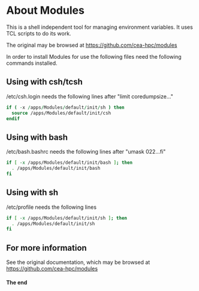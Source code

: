 About Modules
=============

This is a shell independent tool for managing environment variables. It uses
TCL scripts to do its work.

The original may be browsed at <https://github.com/cea-hpc/modules>

In order to install Modules for use the following files need the following
commands installed.

Using with csh/tcsh
-------------------

/etc/csh.login needs the following lines after "limit coredumpsize..."

```csh
if ( -x /apps/Modules/default/init/sh ) then
  source /apps/Modules/default/init/csh
endif
```

Using with bash
-------------------

/etc/bash.bashrc needs the following lines after "umask 022...fi"

```sh
if [ -x /apps/Modules/default/init/bash ]; then
  . /apps/Modules/default/init/bash
fi
```

Using with sh
-------------

/etc/profile needs the following lines

```sh
if [ -x /apps/Modules/default/init/sh ]; then
  . /apps/Modules/default/init/sh
fi
```

## For more information

See the original documentation, which may be browsed at
<https://github.com/cea-hpc/modules>

#### The end
